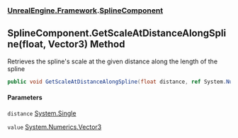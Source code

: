 ### [UnrealEngine.Framework](UnrealEngine_Framework.md 'UnrealEngine.Framework').[SplineComponent](SplineComponent.md 'UnrealEngine.Framework.SplineComponent')
## SplineComponent.GetScaleAtDistanceAlongSpline(float, Vector3) Method
Retrieves the spline's scale at the given distance along the length of the spline  
```csharp
public void GetScaleAtDistanceAlongSpline(float distance, ref System.Numerics.Vector3 value);
```
#### Parameters
<a name='UnrealEngine_Framework_SplineComponent_GetScaleAtDistanceAlongSpline(float_System_Numerics_Vector3)_distance'></a>
`distance` [System.Single](https://docs.microsoft.com/en-us/dotnet/api/System.Single 'System.Single')  
  
<a name='UnrealEngine_Framework_SplineComponent_GetScaleAtDistanceAlongSpline(float_System_Numerics_Vector3)_value'></a>
`value` [System.Numerics.Vector3](https://docs.microsoft.com/en-us/dotnet/api/System.Numerics.Vector3 'System.Numerics.Vector3')  
  
